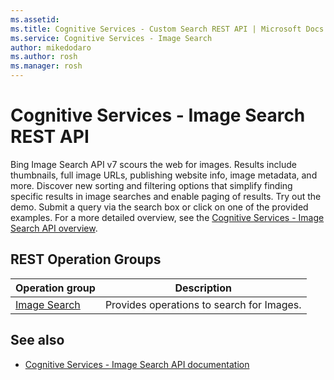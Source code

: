 ```yaml
---
ms.assetid:
ms.title: Cognitive Services - Custom Search REST API | Microsoft Docs
ms.service: Cognitive Services - Image Search
author: mikedodaro
ms.author: rosh
ms.manager: rosh
---
```


# Cognitive Services - Image Search REST API

Bing Image Search API v7 scours the web for images. Results include thumbnails, full image URLs, publishing website info, image metadata, and more. Discover new sorting and filtering options that simplify finding specific results in image searches and enable paging of results. Try out the demo. Submit a query via the search box or click on one of the provided examples. For a more detailed overview, see the [Cognitive Services - Image Search API overview](https://azure.microsoft.com/en-us/services/cognitive-services/bing-image-search-api/).

## REST Operation Groups

| Operation group | Description                                                        |
|-----------------|--------------------------------------------------------------------|
| [Image Search](~/docs-ref-autogen/imagesearch/Images.yml)  | Provides operations to search for Images. |


## See also

- [Cognitive Services - Image Search API documentation](https://docs.microsoft.com/en-us/azure/cognitive-services/bing-image-search/overview)